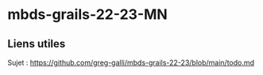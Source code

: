 # mbds-grails-22-23-MN


## Liens utiles

Sujet : https://github.com/greg-galli/mbds-grails-22-23/blob/main/todo.md
